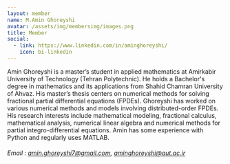 ```yaml
---
layout: member
name: M.Amin Ghoreyshi
avatar: /assets/img/membersimg/images.png
title: Member
social:
  - link: https://www.linkedin.com/in/aminghoreyshi/
    icon: bi-linkedin
---
```


Amin Ghoreyshi is a master’s student in applied mathematics at Amirkabir University of Technology (Tehran Polytechnic). He holds a Bachelor's degree in mathematics and its applications from Shahid Chamran University of Ahvaz. His master’s thesis centers on numerical methods for solving fractional partial differential equations (FPDEs). Ghoreyshi has worked on various numerical methods and models involving distributed-order FPDEs. His research interests include mathematical modeling, fractional calculus, mathematical analysis, numerical linear algebra and numerical methods for partial integro-differential equations. Amin has some experience with Python and regularly uses MATLAB.

###### Email : amin.ghoreyshi7@gmail.com, aminghoreyshi@aut.ac.ir
